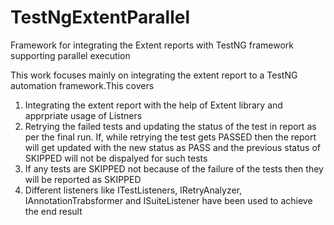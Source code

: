 # TestNgExtentParallel
Framework for integrating the Extent reports with TestNG framework supporting parallel execution 

This work focuses mainly on integrating the extent report to a TestNG automation framework.This covers
1. Integrating the extent report with the help of Extent library and apprpriate usage of Listners
2. Retrying the failed tests and updating the status of the test in report as per the final run. If, while retrying the test gets PASSED then the report will get updated with the new
   status as PASS and the previous status of SKIPPED will not be dispalyed for such tests
3. If any tests are SKIPPED not because of the failure of the tests then they will be reported as SKIPPED
4. Different listeners like ITestListeners, IRetryAnalyzer, IAnnotationTrabsformer and ISuiteListener have been used to achieve the end result



